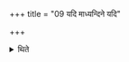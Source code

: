 +++
title = "09 यदि माध्यन्दिने यदि"

+++

<details><summary>थिते</summary>

यदि माध्यन्दिने यदि तृतीयसवन एतदेव पुरस्तात्पवमानेभ्यः स्तुवते ९
</details>
